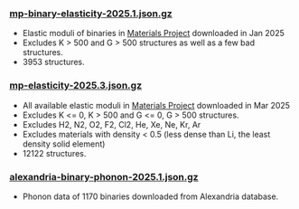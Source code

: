 ### [mp-binary-elasticity-2025.1.json.gz](mp-binary-pbe-elasticity-2025.1.json.gz)
- Elastic moduli of binaries in [Materials Project] downloaded in Jan 2025
- Excludes K > 500 and G > 500 structures as well as a few bad structures.
- 3953 structures.

### [mp-elasticity-2025.3.json.gz](mp-pbe-elasticity-2025.3.json.gz)
- All available elastic moduli in [Materials Project] downloaded in Mar 2025
- Excludes K <= 0, K > 500 and G <= 0, G > 500 structures.
- Excludes H2, N2, O2, F2, Cl2, He, Xe, Ne, Kr, Ar
- Excludes materials with density < 0.5 (less dense than Li, the least density solid element)
- 12122 structures.

### [alexandria-binary-phonon-2025.1.json.gz](alexandria-binary-pbe-phonon-2025.1.json.gz)
- Phonon data of 1170 binaries downloaded from Alexandria database.


[Materials Project]: http://materialsproject.org
